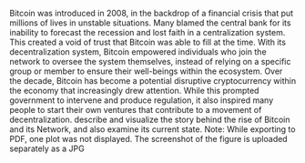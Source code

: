 Bitcoin was introduced in 2008, in the backdrop of a financial crisis that put millions of lives in unstable situations. Many blamed the central bank for its inability to forecast the recession and lost faith in a centralization system. This created a void of trust that Bitcoin was able to fill at the time. With its decentralization system, Bitcoin empowered individuals who join the network to oversee the system themselves, instead of relying on a specific group or member to ensure their well-beings within the ecosystem. Over the decade, Bitcoin has become a potential disruptive cryptocurrency within the economy that increasingly drew attention. While this prompted government to intervene and produce regulation, it also inspired many people to start their own ventures that contribute to a movement of decentralization. describe and visualize the story behind the rise of Bitcoin and its Network, and also examine its current state. Note: While exporting to PDF, one plot was not displayed. The screenshot of the figure is uploaded separately as a JPG
